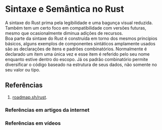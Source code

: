 # Sintaxe e Semântica no Rust

A sintaxe do Rust prima pela legibilidade e uma bagunça visual reduzida. Também tem um certo foco em compatibilidade com versões futuras, mesmo que ocasionalmente diminua adições de recursos.  
Boa parte da sintaxe do Rust é construída em torno dos mesmos princípios básicos, alguns exemplos de componentes sintáticos amplamente usados são as declarações de itens e padrões combinatórios. Normalmente é declarado um item uma única vez e esse item é referido pelo seu nome enquanto estive dentro do escopo. Já os padrão combinatório permite diversificar o código baseado na estrutura de seus dados, não somente no seu valor ou tipo.

## Referências

1. [roadmap.sh/rust](https://roadmap.sh/rust).

### Referências em artigos da internet

### Referências em vídeos

